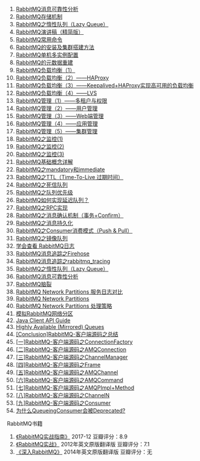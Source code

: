 1. [RabbitMQ消息可靠性分析](https://mp.weixin.qq.com/s?__biz=MzU0MzQ5MDA0Mw==&mid=2247483834&idx=1&sn=1a6b968e6e2624bfdf036cd5c797a238&chksm=fb0beb2ecc7c6238fb849963abcf75e387815d1a92d4b7c283f2cd1a9f36de67765d5ac112bf&token=1885824046&lang=zh_CN#rd)
2. [RabbitMQ存储机制](https://mp.weixin.qq.com/s?__biz=MzU0MzQ5MDA0Mw==&mid=2247483828&idx=1&sn=83ffedb5d96797a02e796711d2365803&chksm=fb0beb20cc7c6236c823307edac52852f09a6cd7e8316e381f701ee0ea848a93b41b32b08292&token=1885824046&lang=zh_CN#rd)
3. [RabbitMQ之惰性队列（Lazy Queue）](https://mp.weixin.qq.com/s?__biz=MzU0MzQ5MDA0Mw==&mid=2247483811&idx=1&sn=695f9aea9b4f6b76c1242431d603949e&chksm=fb0beb37cc7c6221bffd9fc3a51a607b7b5ca4d663ef9baef3fa4fa31c8e6671d71262db4836&token=1885824046&lang=zh_CN#rd)
4. [RabbitMQ演讲稿（精简版）](https://mp.weixin.qq.com/s?__biz=MzU0MzQ5MDA0Mw==&mid=2247483776&idx=1&sn=1168c511dce78973f3265bba84eba53a&chksm=fb0beb14cc7c62025a63c24603b8bc37c0d49031b7bc1975b700382498cc3c596e1a8a32dc47&token=1885824046&lang=zh_CN#rd)
5. [RabbitMQ常用命令](http://blog.csdn.net/u013256816/article/details/53524814)
6. [RabbitMQ的安装及集群搭建方法](http://blog.csdn.net/u013256816/article/details/53524766)
7. [RabbitMQ单机多实例配置](http://blog.csdn.net/u013256816/article/details/53264715)
8. [RabbitMQ的元数据重建](http://blog.csdn.net/u013256816/article/details/73135469)
9. [RabbitMQ负载均衡（1）](http://blog.csdn.net/u013256816/article/details/77131753)
10. [RabbitMQ负载均衡（2）——HAProxy](http://blog.csdn.net/u013256816/article/details/77150922)
11. [RabbitMQ负载均衡（3）——Keepalived+HAProxy实现高可用的负载均衡](http://blog.csdn.net/u013256816/article/details/77171017)
12. [RabbitMQ负载均衡（4）——LVS](http://blog.csdn.net/u013256816/article/details/77203491)
13. [RabbitMQ管理（1）——多租户与权限](http://blog.csdn.net/u013256816/article/details/78108321)
14. [RabbitMQ管理（2）——用户管理](http://blog.csdn.net/u013256816/article/details/78181306)
15. [RabbitMQ管理（3）——Web端管理](http://blog.csdn.net/u013256816/article/details/78199082)
16. [RabbitMQ管理（4）——应用管理](http://blog.csdn.net/u013256816/article/details/78221439)
17. [RabbitMQ管理（5）——集群管理](http://blog.csdn.net/u013256816/article/details/78348761)
18. [RabbitMQ之监控(1)](http://blog.csdn.net/u013256816/article/details/60967078)
19. [RabbitMQ之监控(2)](http://blog.csdn.net/u013256816/article/details/77825948)
20. [RabbitMQ之监控(3)](http://blog.csdn.net/u013256816/article/details/77843308)
21. [RabbitMQ基础概念详解](http://blog.csdn.net/u013256816/article/details/59117354)
22. [RabbitMQ之mandatory和immediate](http://blog.csdn.net/u013256816/article/details/54914525)
23. [RabbitMQ之TTL（Time-To-Live 过期时间）](http://blog.csdn.net/u013256816/article/details/54916011)
24. [RabbitMQ之死信队列](http://blog.csdn.net/u013256816/article/details/54933065)
25. [RabbitMQ之队列优先级](http://blog.csdn.net/u013256816/article/details/55105495)
26. [RabbitMQ如何实现延迟队列？](http://blog.csdn.net/u013256816/article/details/55106401)
27. [RabbitMQ之RPC实现](http://blog.csdn.net/u013256816/article/details/55218595)
28. [ RabbitMQ之消息确认机制（事务+Confirm）](http://blog.csdn.net/u013256816/article/details/55515234)
29. [RabbitMQ之消息持久化](http://blog.csdn.net/u013256816/article/details/60875666)
30. [RabbitMQ之Consumer消费模式（Push & Pull）](http://blog.csdn.net/u013256816/article/details/62890189)
31. [RabbitMQ之镜像队列](http://blog.csdn.net/u013256816/article/details/71097186)
32. [学会查看 RabbitMQ日志](http://blog.csdn.net/u013256816/article/details/74858059)
33. [RabbitMQ消息追踪之Firehose](http://blog.csdn.net/u013256816/article/details/76038878)
34. [RabbitMQ消息追踪之rabbitmq_tracing](http://blog.csdn.net/u013256816/article/details/76039201)
35. [RabbitMQ之惰性队列（Lazy Queue）](http://blog.csdn.net/u013256816/article/details/77987216)
36. [RabbitMQ消息可靠性分析](http://blog.csdn.net/u013256816/article/details/79147591)
37. [RabbitMQ脑裂](http://blog.csdn.net/u013256816/article/details/53291907)
38. [RabbitMQ Network Partitions 服务日志对比](http://blog.csdn.net/u013256816/article/details/73693233)
39. [RabbitMQ Network Partitions](http://blog.csdn.net/u013256816/article/details/53588206)
40. [RabbitMQ Network Partitions 处理策略](http://blog.csdn.net/u013256816/article/details/73757884)
41. [模拟RabbitMQ网络分区](http://blog.csdn.net/u013256816/article/details/74998896)
42. [Java Client API Guide](http://blog.csdn.net/u013256816/article/details/71342274)
43. [Highly Available (Mirrored) Queues](http://blog.csdn.net/u013256816/article/details/71682447)
44. [[Conclusion]RabbitMQ-客户端源码之总结](http://blog.csdn.net/u013256816/article/details/70214929)
42. [[一]RabbitMQ-客户端源码之ConnectionFactory](http://blog.csdn.net/u013256816/article/details/70214708)
43. [[二]RabbitMQ-客户端源码之AMQConnection](http://blog.csdn.net/u013256816/article/details/70214730)
44. [[三]RabbitMQ-客户端源码之ChannelManager](http://blog.csdn.net/u013256816/article/details/70214754)
45. [[四]RabbitMQ-客户端源码之Frame](http://blog.csdn.net/u013256816/article/details/70214776)
46. [[五]RabbitMQ-客户端源码之AMQChannel](http://blog.csdn.net/u013256816/article/details/70214791)
47. [[六]RabbitMQ-客户端源码之AMQCommand](http://blog.csdn.net/u013256816/article/details/70214811)
48. [[七]RabbitMQ-客户端源码之AMQPImpl+Method](http://blog.csdn.net/u013256816/article/details/70214835)
49. [[八]RabbitMQ-客户端源码之ChannelN](http://blog.csdn.net/u013256816/article/details/70214863)
50. [[九]RabbitMQ-客户端源码之Consumer](http://blog.csdn.net/u013256816/article/details/70214903)
51. [为什么QueueingConsumer会被Deprecated?](http://blog.csdn.net/u013256816/article/details/71342622)

RabbitMQ书籍 
1. [《RabbitMQ实战指南》](https://item.jd.com/12277834.html) 2017-12 豆瓣评分：8.9
2. [《RabbitMQ实战》](https://item.jd.com/11790530.html) 2012年英文原版翻译版 豆瓣评分：7.1
3. [《深入RabbitMQ》](https://item.jd.com/12375424.html) 2014年英文原版翻译版 豆瓣评分：无
